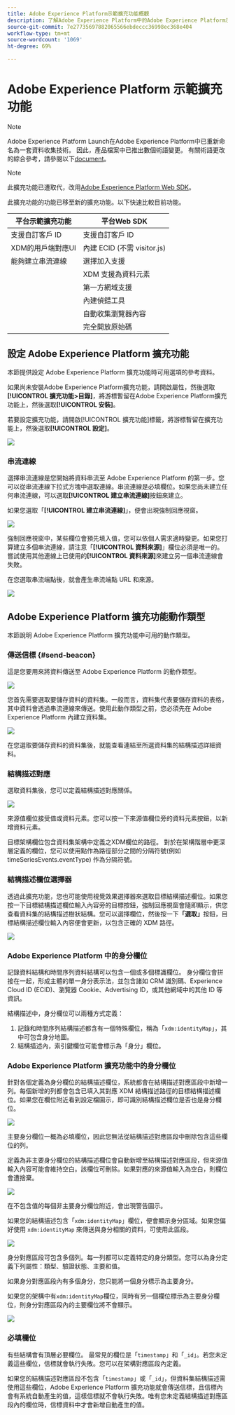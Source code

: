 ```yaml
---
title: Adobe Experience Platform示範擴充功能概觀
description: 了解Adobe Experience Platform中的Adobe Experience Platform示範擴充功能。
source-git-commit: 7e27735697882065566ebdeccc36998ec368e404
workflow-type: tm+mt
source-wordcount: '1069'
ht-degree: 69%

---
```


# Adobe Experience Platform 示範擴充功能

>[!NOTE]
>
>Adobe Experience Platform Launch在Adobe Experience Platform中已重新命名為一套資料收集技術。 因此，產品檔案中已推出數個術語變更。 有關術語更改的綜合參考，請參閱以下[document](../../../term-updates.md)。

>[!NOTE]
>
>此擴充功能已遭取代，改用[Adobe Experience Platform Web SDK](../sdk/overview.md)。

此擴充功能的功能已移至新的擴充功能。以下快速比較目前功能。

| 平台示範擴充功能 | 平台Web SDK |
| ------------------ | ----------- |
| 支援自訂客戶 ID | 支援自訂客戶 ID |
| XDM的用戶端對應UI | 內建 ECID (不需 visitor.js) |
| 能夠建立串流連線 | 選擇加入支援 |
|  | XDM 支援為資料元素 |
|  | 第一方網域支援 |
|  | 內建偵錯工具 |
|  | 自動收集瀏覽器內容 |
|  | 完全開放原始碼 |


## 設定 Adobe Experience Platform 擴充功能

本節提供設定 Adobe Experience Platform 擴充功能時可用選項的參考資料。

如果尚未安裝Adobe Experience Platform擴充功能，請開啟屬性，然後選取&#x200B;**[!UICONTROL 擴充功能>目錄]**，將游標暫留在Adobe Experience Platform擴充功能上，然後選取&#x200B;**[!UICONTROL 安裝]**。

若要設定擴充功能，請開啟[!UICONTROL 擴充功能]標籤，將游標暫留在擴充功能上，然後選取&#x200B;**[!UICONTROL 設定]**。

![](../../../images/adobe-experience-platform-extension-configuration.png)

### 串流連線

選擇串流連線是您開始將資料串流至 Adobe Experience Platform 的第一步。您可以從串流連線下拉式方塊中選取連線。串流連線是必填欄位。如果您尚未建立任何串流連線，可以選取&#x200B;**[!UICONTROL 建立串流連線]**&#x200B;按鈕來建立。

如果您選取「**[!UICONTROL 建立串流連線]**」，便會出現強制回應視窗。

![](../../../images/adobe-experienc-platform-create-streaming-connection.png)

強制回應視窗中，某些欄位會預先填入值，您可以依個人需求適時變更。如果您打算建立多個串流連線，請注意「**[!UICONTROL 資料來源]**」欄位必須是唯一的。 嘗試使用其他連線上已使用的&#x200B;**[!UICONTROL 資料來源]**&#x200B;來建立另一個串流連線會失敗。

在您選取串流端點後，就會產生串流端點 URL 和來源。

![](../../../images/adobe-experience-platform-streaming-endpoint-selected.png)

## Adobe Experience Platform 擴充功能動作類型

本節說明 Adobe Experience Platform 擴充功能中可用的動作類型。

### 傳送信標 {#send-beacon}

這是您要用來將資料傳送至 Adobe Experience Platform 的動作類型。

![](../../../images/adobe-experience-platform-send-beacon-dataset.png)

您首先需要選取要儲存資料的資料集。一般而言，資料集代表要儲存資料的表格，其中資料會透過串流連線來傳送。使用此動作類型之前，您必須先在 Adobe Experience Platform 內建立資料集。

![](../../../images/adobe-experience-platform-send-beacon-dataset-selected1.png)

在您選取要儲存資料的資料集後，就能查看連結至所選資料集的結構描述詳細資料。

### 結構描述對應

選取資料集後，您可以定義結構描述對應關係。

![](../../../images/adobe-experience-platform-send-beacon-schema-mapping.png)

來源值欄位接受值或資料元素。您可以按一下來源值欄位旁的資料元素按鈕，以新增資料元素。

目標架構欄位包含資料集架構中定義之XDM欄位的路徑。 對於在架構階層中更深層定義的欄位，您可以使用點作為路徑部分之間的分隔符號(例如 timeSeriesEvents.eventType) 作為分隔符號。

### 結構描述欄位選擇器

透過此擴充功能，您也可能使用視覺效果選擇器來選取目標結構描述欄位。如果您按一下目標結構描述欄位輸入內容旁的目標按鈕，強制回應視窗會隨即顯示，供您查看資料集的結構描述樹狀結構。您可以選擇欄位，然後按一下&#x200B;**「選取」**&#x200B;按鈕，目標結構描述欄位輸入內容便會更新，以包含正確的 XDM 路徑。

![](../../../images/adobe-experience-platform-send-beacon-schema-field-selector.png)

### Adobe Experience Platform 中的身分欄位

記錄資料結構和時間序列資料結構可以包含一個或多個標識欄位。 身分欄位會拼接在一起，形成主體的單一身分表示法，並包含諸如 CRM 識別碼、Experience Cloud ID (ECID)、瀏覽器 Cookie、Advertising ID，或其他網域中的其他 ID 等資訊。

結構描述中，身分欄位可以兩種方式定義：

1. 記錄和時間序列結構描述都含有一個特殊欄位，稱為「`xdm:identityMap`」，其中可包含身分地圖。
1. 結構描述內，索引鍵欄位可能會標示為「身分」欄位。

### Adobe Experience Platform 擴充功能中的身分欄位

針對各個定義為身分欄位的結構描述欄位，系統都會在結構描述對應區段中新增一列。每個新增的列都會包含已填入其對應 XDM 結構描述路徑的目標結構描述欄位。如果您在欄位附近看到設定檔圖示，即可識別結構描述欄位是否也是身分欄位。

![](../../../images/adobe-experience-platform-send-beacon-identity-field.png)

主要身分欄位一概為必填欄位，因此您無法從結構描述對應區段中刪除包含這些欄位的列。

定義為非主要身分欄位的結構描述欄位會自動新增至結構描述對應區段，但來源值輸入內容可能會維持空白。該欄位可刪除。如果對應的來源值輸入為空白，則欄位會遭捨棄。

![](../../../images/adobe-experience-platform-send-beacon-identity-field-warning.png)

在不包含值的每個非主要身分欄位附近，會出現警告圖示。

如果您的結構描述包含「`xdm:identityMap`」欄位，便會顯示身分區域。如果您偏好使用 `xdm:identityMap` 來傳送與身分相關的資料，可使用此區段。

![](../../../images/adobe-experience-platform-send-beacon-identity-section.png)

身分對應區段可包含多個列。每一列都可以定義特定的身分類型。您可以為身分定義下列屬性：類型、驗證狀態、主要和值。

如果身分對應區段內有多個身分，您只能將一個身分標示為主要身分。

如果您的架構中有`xdm:identityMap`欄位，同時有另一個欄位標示為主要身分欄位，則身分對應區段內的主要欄位將不會顯示。

![](../../../images/adobe-experience-platform-send-beacon-identity-section-not-primary.png)

### 必填欄位

有些結構會有頂層必要欄位。 最常見的欄位是「`timestamp`」和「`_id`」。若您未定義這些欄位，信標就會執行失敗。您可以在架構對應區段內定義。

如果您的結構描述對應區段不包含「`timestamp`」或「`_id`」，但資料集結構描述需使用這些欄位，Adobe Experience Platform 擴充功能就會傳送信標，且信標內會有系統自動產生的值，這樣信標就不會執行失敗。唯有您未定義結構描述對應區段內的欄位時，信標資料中才會新增自動產生的值。
